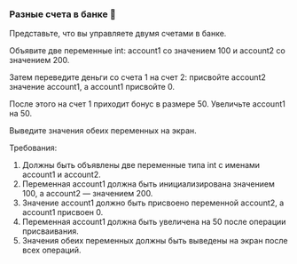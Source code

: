 
### Разные счета в банке 🏦

Представьте, что вы управляете двумя счетами в банке.

Объявите две переменные int: account1 со значением 100 и account2 со значением 200.

Затем переведите деньги со счета 1 на счет 2: присвойте account2 значение account1, а account1 присвойте 0.

После этого на счет 1 приходит бонус в размере 50. Увеличьте account1 на 50.

Выведите значения обеих переменных на экран.

Требования:
1. Должны быть объявлены две переменные типа int с именами account1 и account2. 
2. Переменная account1 должна быть инициализирована значением 100, а account2 — значением 200. 
3. Значение account1 должно быть присвоено переменной account2, а account1 присвоен 0. 
4. Переменная account1 должна быть увеличена на 50 после операции присваивания. 
5. Значения обеих переменных должны быть выведены на экран после всех операций.